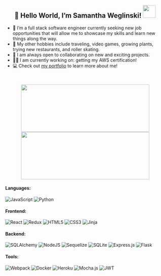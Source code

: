 <h2 align="center">
  👋 Hello World, I’m Samantha Weglinski! <img src="https://media.tenor.com/_mUKMulve5MAAAAd/anya-spy-x-family.gif" width="40" height="40" />
</h2>

- 🌱 I’m a full stack software engineer currently seeking new job opportunities that will allow me to showcase my skills and learn new things along the way.
- 👀 My other hobbies include traveling, video games, growing plants, trying new restaurants, and roller skating.
- 💞️ I am always open to collaborating on new and exciting projects.
- 👩‍🎓 I am currently working on: getting my AWS certification!
- 💻 Check out [my portfolio](https://samanthaweglinski.github.io/) to learn more about me! 

<br>

<p align="center">
<a href="https://git.io/streak-stats">
  <img height="150px" width="405px" align="center" src="https://github-readme-stats.vercel.app/api/top-langs/?username=samanthaweglinski&layout=compact&theme=material-palenight" />
</a>
<a href="https://github.com/anuraghazra/github-readme-stats">
  <img height ="150px" width="405px" align="center" src="https://streak-stats.demolab.com/?user=samanthaweglinski&theme=material-palenight" />
</a>
</p>

<!---

![React Router](https://img.shields.io/badge/React_Router-CA4245?style=for-the-badge&logo=react-router&logoColor=white)  ![npm](https://img.shields.io/badge/npm-CB3837?style=for-the-badge&logo=npm&logoColor=white) ![Postman](https://img.shields.io/badge/Postman-FF6C37?style=for-the-badge&logo=postman&logoColor=white)  ![HTML5](https://img.shields.io/badge/html5-%23E34F26.svg?style=for-the-badge&logo=html5&logoColor=white)   ![NodeJS](https://img.shields.io/badge/Node.js-339933?style=for-the-badge&logo=nodedotjs&logoColor=white)  ![Sequelize](https://img.shields.io/badge/Sequelize-52B0E7?style=for-the-badge&logo=Sequelize&logoColor=white)  ![CSS3](https://img.shields.io/badge/css3-%231572B6.svg?style=for-the-badge&logo=css3&logoColor=white)  ![Visual Studio Code](https://img.shields.io/badge/VSCode-0078D4?style=for-the-badge&logo=visual%20studio%20code&logoColor=white)  ![SQLite](https://img.shields.io/badge/sqlite-%2307405e.svg?style=for-the-badge&logo=sqlite&logoColor=white) ![Python](https://img.shields.io/badge/Python-14354C?style=for-the-badge&logo=python&logoColor=white) ![Redux](https://img.shields.io/badge/redux-%23593d88.svg?style=for-the-badge&logo=redux&logoColor=white)  ![Heroku](https://img.shields.io/badge/heroku-%23430098.svg?style=for-the-badge&logo=heroku&logoColor=white)  ![Express.js](https://img.shields.io/badge/express.js-%23404d59.svg?style=for-the-badge&logo=express&logoColor=%2361DAFB)  ![JavaScript](https://img.shields.io/badge/JavaScript-323330?style=for-the-badge&logo=javascript&logoColor=F7DF1E)  ![Mocha.js](https://img.shields.io/badge/mocha.js-323330?style=for-the-badge&logo=mocha&logoColor=Brown)  ![React](https://img.shields.io/badge/react-%2320232a.svg?style=for-the-badge&logo=react&logoColor=%2361DAFB)

--->

#### Languages:
![JavaScript](https://img.shields.io/badge/JavaScript-323330?style=for-the-badge&logo=javascript&logoColor=F7DF1E) ![Python](https://img.shields.io/badge/Python-14354C?style=for-the-badge&logo=python&logoColor=white)

#### Frontend:
![React](https://img.shields.io/badge/react-%2320232a.svg?style=for-the-badge&logo=react&logoColor=%2361DAFB) ![Redux](https://img.shields.io/badge/redux-%23593d88.svg?style=for-the-badge&logo=redux&logoColor=white) ![HTML5](https://img.shields.io/badge/html5-%23E34F26.svg?style=for-the-badge&logo=html5&logoColor=white) ![CSS3](https://img.shields.io/badge/css3-%231572B6.svg?style=for-the-badge&logo=css3&logoColor=white) ![Jinja](https://img.shields.io/badge/jinja-white.svg?style=for-the-badge&logo=jinja&logoColor=black) 

#### Backend:
![SQLAlchemy](https://img.shields.io/badge/SQLAlchemy-100000?style=for-the-badge&logo=sql&logoColor=BA1212&labelColor=AD0000&color=A90000) ![NodeJS](https://img.shields.io/badge/Node.js-339933?style=for-the-badge&logo=nodedotjs&logoColor=white) ![Sequelize](https://img.shields.io/badge/Sequelize-52B0E7?style=for-the-badge&logo=Sequelize&logoColor=white) ![SQLite](https://img.shields.io/badge/sqlite-%2307405e.svg?style=for-the-badge&logo=sqlite&logoColor=white) ![Express.js](https://img.shields.io/badge/express.js-%23404d59.svg?style=for-the-badge&logo=express&logoColor=%2361DAFB) ![Flask](https://img.shields.io/badge/Flask-000000?style=for-the-badge&logo=flask&logoColor=white)

#### Tools:
![Webpack](https://img.shields.io/badge/webpack-%238DD6F9.svg?style=for-the-badge&logo=webpack&logoColor=black) ![Docker](https://img.shields.io/badge/docker-%230db7ed.svg?style=for-the-badge&logo=docker&logoColor=white) ![Heroku](https://img.shields.io/badge/heroku-%23430098.svg?style=for-the-badge&logo=heroku&logoColor=white) ![Mocha.js](https://img.shields.io/badge/mocha.js-323330?style=for-the-badge&logo=mocha&logoColor=Brown) ![JWT](https://img.shields.io/badge/JWT-black?style=for-the-badge&logo=JSON%20web%20tokens)  

<!---
samanthaweglinski/samanthaweglinski is a ✨ special ✨ repository because its `README.md` (this file) appears on your GitHub profile.
You can click the Preview link to take a look at your changes.
--->
